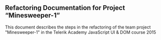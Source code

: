 ﻿Refactoring Documentation for Project “Minesweeper-1”                                                                                                                          
------------------------------------------------------
This document describes the steps in the refactoring of the team project "Minesweeper-1" 
in the Telerik Academy JavaScript UI & DOM course 2015